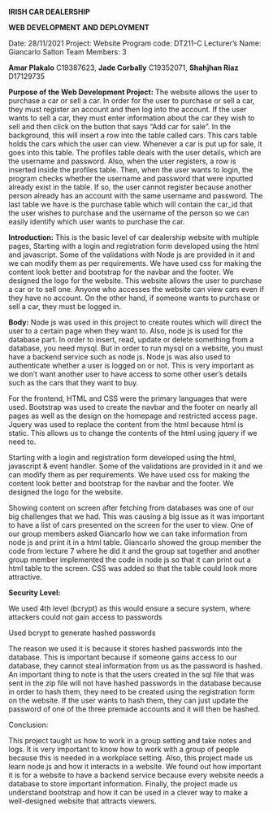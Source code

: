 **IRISH CAR DEALERSHIP**

**WEB DEVELOPMENT AND DEPLOYMENT**

Date:					        	28/11/2021
Project: 				       	Website
Program code:				  	DT211-C
Lecturer’s Name:				Giancarlo Salton 
Team Members:					  3


**Amar Plakalo**					C19387623,
**Jade Corbally**					C19352071,
**Shahjhan Riaz**					D17129735


**Purpose of the Web Development Project:**
The website allows the user to purchase a car or sell a car. In order for the user to purchase or sell a car, they must register an account and then log into the account. If the user wants to sell a car, they must enter information about the car they wish to sell and then click on the button that says “Add car for sale”. In the background, this will insert a row into the table called cars. This cars table holds the cars which the user can view. Whenever a car is put up for sale, it goes into this table. The profiles table deals with the user details, which are the username and password. Also, when the user registers, a row is inserted inside the profiles table. Then, when the user wants to login, the program checks whether the username and password that were inputted already exist in the table. If so, the user cannot register because another person already has an account with the same username and password. The last table we have is the purchase table which will contain the car_id that the user wishes to purchase and the username of the person so we can easily identify which user wants to purchase the car.

**Introduction:**
This is the basic level of car dealership website with multiple pages, 
Starting with a login and registration form developed using the html and javascript. 
Some of the validations with Node js are provided in it and we can modify them as per requirements. We have used css for making the content look better and bootstrap for the navbar and the footer. We designed the logo for the website. This website allows the user to purchase a car or to sell one. Anyone who accesses the website can view cars even if they have no account. On the other hand, if someone wants to purchase or sell a car, they must be logged in. 


**Body:**
Node js was used in this project to create routes which will direct the user to a certain page when they want to. Also, node js is used for the database part. In order to insert, read, update or delete something from a database, you need mysql. But in order to run mysql on a website, you must have a backend service such as node js. Node js was also used to authenticate whether a user is logged on or not. This is very important as we don’t want another user to have access to some other user’s details such as the cars that they want to buy. 

For the frontend, HTML and CSS were the primary languages that were used. Bootstrap was used to create the navbar and the footer on nearly all pages as well as the design on the homepage and restricted access page. Jquery was used to replace the content from the html because html is static. This allows us to change the contents of the html using jquery if we need to.

Starting with a login and registration form developed using the html,  javascript & event handler. 
Some of the validations are provided in it and we can modify them as per requirements.
We have used css for making the content look better and bootstrap for the navbar and the footer. We designed the logo for the website.

Showing content on screen after fetching from databases was one of our big challenges that we had. This was causing a big issue as it was important to have a list of cars presented on the screen for the user to view. One of our group members asked Giancarlo how we can take information from node js and print it in a html table. Giancarlo showed the group member the code from lecture 7 where he did it and the group sat together and another group member implemented the code in node js so that it can print out a html table to the screen. CSS was added so that the table could look more attractive. 


**Security Level:**  

We used 4th level (bcrypt) as this would ensure a secure system, where attackers could not gain access to passwords

Used bcrypt to generate hashed passwords

The reason we used it is because it stores hashed passwords into the database. This is important because if someone gains access to our database, they cannot steal information from us as the password is hashed. An important thing to note is that the users created in the sql file that was sent in the zip file will not have hashed passwords in the database because in order to hash them, they need to be created using the registration form on the website. If the user wants to hash them, they can just update the password of one of the three premade accounts and it will then be hashed.


Conclusion:

This project taught us how to work in a group setting and take notes and logs. It is very important to know how to work with a group of people because this is needed in a workplace setting. Also, this project made us learn node.js and how it interacts in a website. We found out how important it is for a website to have a backend service because every website needs a database to store important information. Finally, the project made us understand bootstrap and how it can be used in a clever way to make a well-designed website that attracts viewers.
